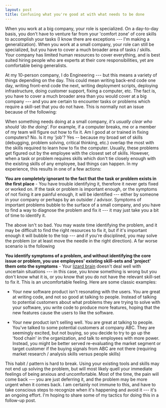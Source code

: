 ```yaml
---
layout: post
title: Confusing what you're good at with what needs to be done
---
```


When you work at a big company, your role is specialized. On a day-to-day basis, you don't have to venture far from your 'comfort zone' of core skills to accomplish your tasks (I know there are exceptions --- I'm making a generalization). When you work at a small company, your role can still be specialized, but you have to cover a much broader area of tasks / skills.  Your company has limited human resources to cover everything, and is best suited hiring people who are experts at their core responsibilities, yet are comfortable being generalists. 

At my 10-person company, I do Engineering --- but this means a variety of things depending on the day. This could mean writing back-end code one day, writing front-end code the next, writing deployment scripts, deploying infrastructure, doing customer support, fixing a computer, etc. The fact is, you have to cover a much broader area than you would cover at a big company --- and you are certain to encounter tasks or problems which require a skill-set that you do not have. This is normally not an issue because of the following:

When something needs doing at a small company, *it's usually clear who should 'do the doing'.* For example, if a computer breaks, me or a member of my team will figure out how to fix it. Am I good at or trained in fixing computers? No. Is it my 'job'? Yes -- because my broad set of skills (debugging, problem solving, critical thinking, etc.) overlap the most with the skills required to learn how to fix the computer. Usually, these problems get figured out by the employee with the closest set of skills. However, when a task or problem requires skills which don't tie closely enough with the existing skills of any employee, bad things can happen. In my experience, this results in one of a few actions:

__You are completely ignorant to the fact that the task or problem exists in the first place__ - You have trouble identifying it, therefore it never gets fixed or worked on. If the task or problem is important enough, or the symptoms of not fixing it are painful enough, it will be identified --- either by someone in your company or perhaps by an outsider / advisor. Symptoms of important problems bubble to the surface of a small company, and you have to find a way to diagnose the problem and fix it --- it may just take you a bit of time to identify it.

The above isn't so bad. You may waste time identifying the problem, and it may be difficult to find the right resources to fix it, but if it's important enough it will bubble to the top --- and if you're disciplined, you may solve the problem (or at least move the needle in the right direction). A far worse scenario is the following

__You identify symptoms of a problem, and without identifying the core issue or problem, you use employees' existing skill-sets and 'project' them onto the symptoms__ - Your [lizard brain](http://sethgodin.typepad.com/seths_blog/2010/01/quieting-the-lizard-brain.html) doesn't deal well with uncertain situations --- in this case, you know something is wrong but you don't know what it is, or you know that you do not have the relevant skill-set to fix it. This is an uncomfortable feeling. Here are some classic examples:

* Your new software product isn't resonating with the users. You are great at writing code, and not so good at talking to people. Instead of talking to potential customers about what problems they are trying to solve with your software, you write code to produce more features, hoping that the new features cause the users to like the software. 

* Your new product isn't selling well. You are great at talking to people. You've talked to some potential customers at company ABC. They are seemingly excited, but not buying, so you decide to try to go up the 'food chain' in the organization, and talk to employees with more power. Instead, you might be better served re-evaluating the market segment or target customer if the buying signals from ABC are not there (requiring market research / analysis skills versus people skills)

This habit / pattern is hard to break. Using your existing tools and skills may not end up solving the problem, but will most likely quell your immediate feelings of being anxious and uncomfortable. Most of the time, the pain will come back --- you are just deferring it, and the problem may be more urgent when it comes back. I am certainly not immune to this, and have to take conscious steps to recognize when it's happening and avoid it --- it's an ongoing effort. I'm hoping to share some of my tactics for doing this in a follow-up post.
